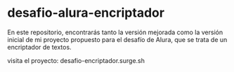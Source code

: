 # desafio-alura-encriptador
En este repositorio, encontrarás tanto la versión mejorada como la versión inicial de mi proyecto propuesto para el desafío de Alura, que se trata de un encriptador de textos.

visita el proyecto: 
desafio-encriptador.surge.sh
